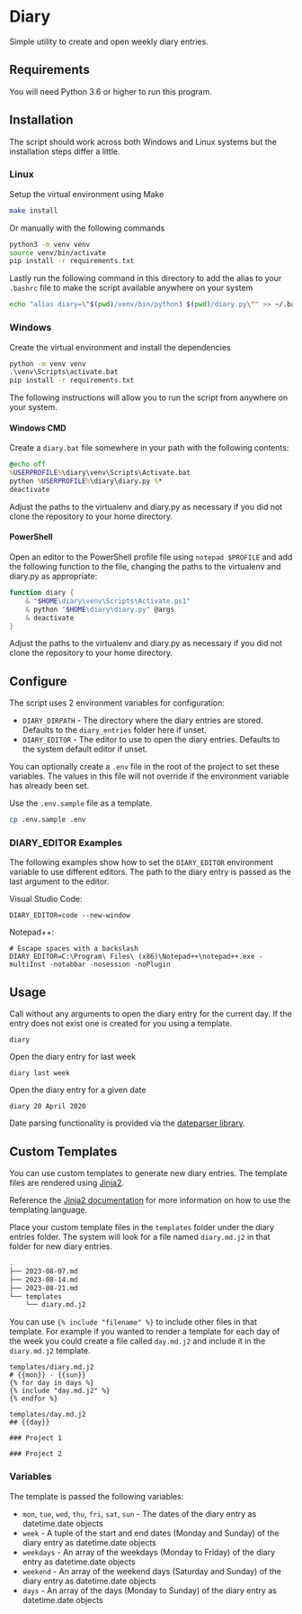 # Diary

Simple utility to create and open weekly diary entries.

## Requirements

You will need Python 3.6 or higher to run this program.

## Installation

The script should work across both Windows and Linux systems but the
installation steps differ a little.

### Linux

Setup the virtual environment using Make

```bash
make install
```

Or manually with the following commands

```bash
python3 -m venv venv
source venv/bin/activate
pip install -r requirements.txt
```

Lastly run the following command in this directory to add the alias to your
`.bashrc` file to make the script available anywhere on your system

```bash
echo "alias diary=\"$(pwd)/venv/bin/python3 $(pwd)/diary.py\"" >> ~/.bashrc
```

### Windows

Create the virtual environment and install the dependencies

```cmd
python -m venv venv
.\venv\Scripts\activate.bat
pip install -r requirements.txt
```

The following instructions will allow you to run the script from anywhere on
your system.

#### Windows CMD

Create a `diary.bat` file somewhere in your path with the following contents:

```cmd
@echo off
%USERPROFILE%\diary\venv\Scripts\Activate.bat
python %USERPROFILE%\diary\diary.py %*
deactivate
```

Adjust the paths to the virtualenv and diary.py as necessary if you did not
clone the repository to your home directory.

#### PowerShell

Open an editor to the PowerShell profile file using `notepad $PROFILE` and add
the following function to the file, changing the paths to the virtualenv and
diary.py as appropriate:

```powershell
function diary {
    & "$HOME\diary\venv\Scripts\Activate.ps1"
    & python "$HOME\diary\diary.py" @args
    & deactivate
}
```

Adjust the paths to the virtualenv and diary.py as necessary if you did not
clone the repository to your home directory.

## Configure

The script uses 2 environment variables for configuration:

- `DIARY_DIRPATH` - The directory where the diary entries are stored. Defaults
  to the `diary_entries` folder here if unset.
- `DIARY_EDITOR` - The editor to use to open the diary entries. Defaults to the
  system default editor if unset.

You can optionally create a `.env` file in the root of the project to set these
variables. The values in this file will not override if the environment variable
has already been set.

Use the `.env.sample` file as a template.

```bash
cp .env.sample .env
```

### DIARY_EDITOR Examples

The following examples show how to set the `DIARY_EDITOR` environment variable
to use different editors. The path to the diary entry is passed as the last
argument to the editor.

Visual Studio Code:

```dotenv
DIARY_EDITOR=code --new-window
```

Notepad++:

```dotenv
# Escape spaces with a backslash
DIARY_EDITOR=C:\Program\ Files\ (x86)\Notepad++\notepad++.exe -multiInst -notabbar -nosession -noPlugin
```

## Usage

Call without any arguments to open the diary entry for the current day. If the
entry does not exist one is created for you using a template.

```shell
diary
```

Open the diary entry for last week

```shell
diary last week
```

Open the diary entry for a given date

```shell
diary 20 April 2020
```

Date parsing functionality is provided via the
[dateparser library](https://dateparser.readthedocs.io/en/v1.0.0/).

## Custom Templates

You can use custom templates to generate new diary entries. The template files
are rendered using [Jinja2](https://jinja.palletsprojects.com/).

Reference the
[Jinja2 documentation](https://jinja.palletsprojects.com/en/3.1.x/templates/)
for more information on how to use the templating language.

Place your custom template files in the `templates` folder under the diary
entries folder. The system will look for a file named `diary.md.j2` in that
folder for new diary entries.

```txt
.
├── 2023-08-07.md
├── 2023-08-14.md
├── 2023-08-21.md
└── templates
    └── diary.md.j2
```

You can use `{% include "filename" %}` to include other files in that template.
For example if you wanted to render a template for each day of the week you
could create a file called `day.md.j2` and include it in the `diary.md.j2`
template.

```jinja2
templates/diary.md.j2
# {{mon}} - {{sun}}
{% for day in days %}
{% include "day.md.j2" %}
{% endfor %}
```

```jinja2
templates/day.md.j2
## {{day}}

### Project 1

### Project 2
```

### Variables

The template is passed the following variables:

- `mon`, `tue`, `wed`, `thu`, `fri`, `sat`, `sun` - The dates of the diary entry
  as datetime.date objects
- `week` - A tuple of the start and end dates (Monday and Sunday) of the diary
  entry as datetime.date objects
- `weekdays` - An array of the weekdays (Monday to Friday) of the diary entry as
  datetime.date objects
- `weekend` - An array of the weekend days (Saturday and Sunday) of the diary
  entry as datetime.date objects
- `days` - An array of the days (Monday to Sunday) of the diary entry as
  datetime.date objects
